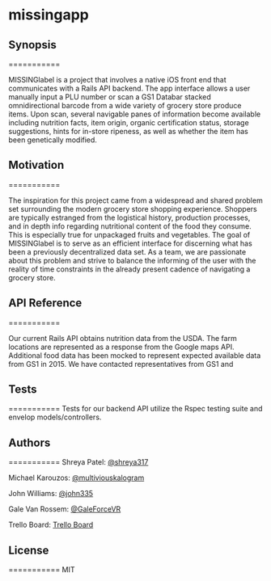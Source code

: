 missingapp
==========

## Synopsis
===========

MISSINGlabel is a project that involves a native iOS front end that communicates with a Rails API backend. The app interface allows a user manually input a PLU number or scan a GS1 Databar stacked omnidirectional barcode from a wide variety of grocery store produce items. Upon scan, several navigable panes of information become available including nutrition facts, item origin, organic certification status,  storage suggestions, hints for in-store ripeness, as well as whether the item has been genetically modified.


## Motivation
===========

The inspiration for this project came from a widespread and shared problem set surrounding the modern grocery store shopping experience. Shoppers are typically estranged from the logistical history, production processes, and in depth info regarding nutritional content of the food they consume. This is especially true for unpackaged fruits and vegetables. The goal of MISSINGlabel is to serve as an efficient interface for discerning what has been a previously decentralized data set.   As a team, we are passionate about this problem and strive to balance the informing of the user with the reality of time constraints in the already present cadence of navigating a grocery store.
                             
## API Reference
===========

Our current Rails API obtains nutrition data from the USDA. The farm locations are represented as a response from the Google maps API. Additional food data has been mocked to represent expected available data from GS1 in 2015. We have contacted representatives from GS1 and

## Tests
===========
Tests for our backend API utilize the Rspec testing suite and envelop models/controllers.

## Authors
===========
Shreya Patel: [@shreya317](https://github.com/shreya317)

Michael Karouzos: [@multiviouskalogram](https://github.com/multiviouskalogram)

John Williams: [@john335](https://github.com/johnw335)

Gale Van Rossem: [@GaleForceVR](https://github.com/GaleForceVR)

Trello Board:
[Trello Board](https://trello.com/b/6TTmZd4R/missing-label)


## License
===========
MIT
